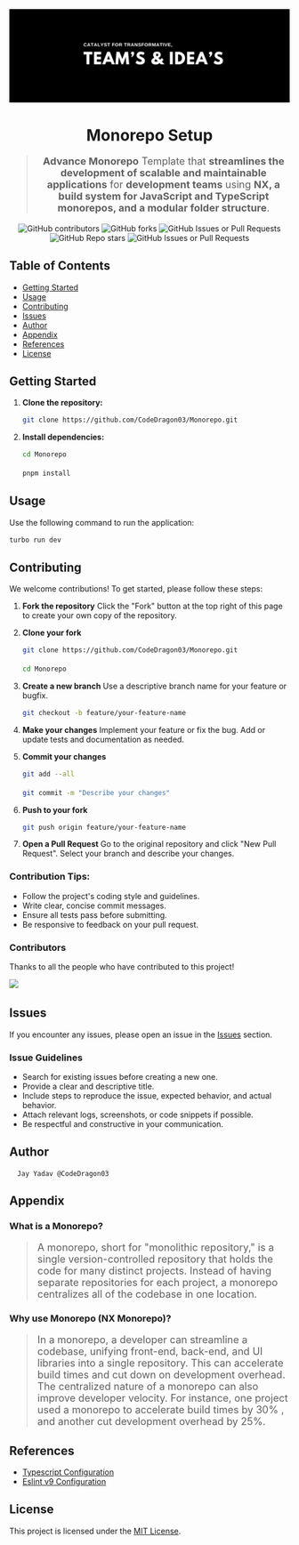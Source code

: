 <div align="center">
<img src="./Poster.jpeg" alt="Poster" />
</div>

<h1 align="center">Monorepo Setup</h1>

<blockquote align="center" style="font-size:18px;">
<strong>Advance Monorepo</strong> Template that <strong>streamlines the development of scalable and maintainable applications</strong> for <strong>development teams</strong> using <strong>NX, a build system for JavaScript and TypeScript monorepos, and a modular folder structure</strong>.
</blockquote>

<div align="center">

<img src="https://img.shields.io/github/contributors/CodeDragon03/Monorepo?style=for-the-badge&logo=github&color=green" alt="GitHub contributors" />
<img src="https://img.shields.io/github/forks/CodeDragon03/Monorepo?style=for-the-badge&logo=github&color=green" alt="GitHub forks" />
<img alt="GitHub Issues or Pull Requests" src="https://img.shields.io/github/issues-pr/CodeDragon03/Monorepo?style=for-the-badge&logo=github&color=green">
<img src="https://img.shields.io/github/stars/CodeDragon03/Monorepo?style=for-the-badge&logo=github&color=green" alt="GitHub Repo stars" />
<img src="https://img.shields.io/github/issues/CodeDragon03/Monorepo?style=for-the-badge&logo=github&color=green" alt="GitHub Issues or Pull Requests" />

</div>

## Table of Contents

- [Getting Started](https://www.google.com/search?q=%23getting-started)
- [Usage](https://www.google.com/search?q=%23usage)
- [Contributing](https://www.google.com/search?q=%23contributing)
- [Issues](https://www.google.com/search?q=%23issues)
- [Author](https://www.google.com/search?q=%23author)
- [Appendix](https://www.google.com/search?q=%23appendix)
- [References](https://www.google.com/search?q=%23references)
- [License](https://www.google.com/search?q=%23license)

## Getting Started

1.  **Clone the repository:**

    ```bash
    git clone https://github.com/CodeDragon03/Monorepo.git
    ```

2.  **Install dependencies:**

    ```bash
    cd Monorepo

    pnpm install
    ```

## Usage

Use the following command to run the application:

```bash
turbo run dev
```

## Contributing

We welcome contributions\! To get started, please follow these steps:

1.  **Fork the repository** Click the "Fork" button at the top right of this
    page to create your own copy of the repository.

2.  **Clone your fork**

    ```bash
    git clone https://github.com/CodeDragon03/Monorepo.git

    cd Monorepo
    ```

3.  **Create a new branch** Use a descriptive branch name for your feature or
    bugfix.

    ```bash
    git checkout -b feature/your-feature-name
    ```

4.  **Make your changes** Implement your feature or fix the bug. Add or update
    tests and documentation as needed.

5.  **Commit your changes**

    ```bash
    git add --all

    git commit -m "Describe your changes"
    ```

6.  **Push to your fork**

    ```bash
    git push origin feature/your-feature-name
    ```

7.  **Open a Pull Request** Go to the original repository and click "New Pull
    Request". Select your branch and describe your changes.

### Contribution Tips:

- Follow the project's coding style and guidelines.
- Write clear, concise commit messages.
- Ensure all tests pass before submitting.
- Be responsive to feedback on your pull request.

### Contributors

Thanks to all the people who have contributed to this project!

<div align="start">
    <a href="https://github.com/CodeDragon03/Monorepo/graphs/contributors">
        <img src="https://contrib.rocks/image?repo=CodeDragon03/Monorepo"/>
    </a>
</div>

## Issues

If you encounter any issues, please open an issue in the
[Issues](https://github.com/CodeDragon03/Monorepo/issues) section.

### Issue Guidelines

- Search for existing issues before creating a new one.
- Provide a clear and descriptive title.
- Include steps to reproduce the issue, expected behavior, and actual behavior.
- Attach relevant logs, screenshots, or code snippets if possible.
- Be respectful and constructive in your communication.

<h2>Author</h2>

      Jay Yadav @CodeDragon03

## Appendix

### What is a Monorepo?

<blockquote style="font-size:18px;">
A monorepo, short for "monolithic repository," is a single version-controlled repository that holds the code for many distinct projects. Instead of having separate repositories for each project, a monorepo centralizes all of the codebase in one location.
</blockquote>

### Why use Monorepo (NX Monorepo)?

<blockquote style="font-size:18px;">
In a monorepo, a developer can streamline a codebase, unifying front-end, back-end, and UI libraries into a single repository. This can accelerate build times and cut down on development overhead. The centralized nature of a monorepo can also improve developer velocity. For instance, one project used a monorepo to accelerate build times by 30% , and another cut development overhead by 25%.
</blockquote>

## References

- [Typescript Configuration](https://www.typescriptlang.org/tsconfig/)
- [Eslint v9 Configuration](https://eslint.org/docs/latest/use/configure/)

## License

This project is licensed under the
[MIT License](https://www.google.com/search?q=LICENSE).

